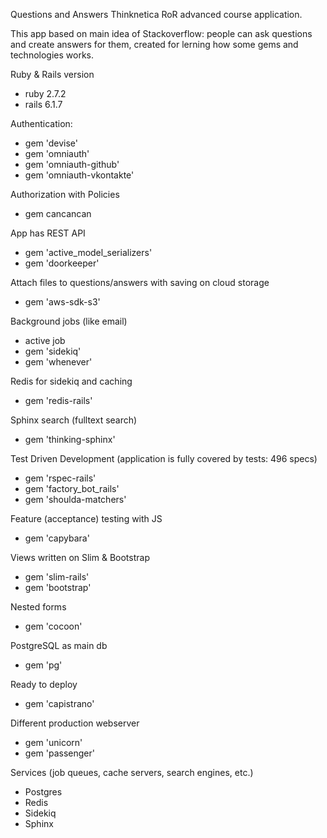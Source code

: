 Questions and Answers Thinknetica RoR advanced course application.

This app based on main idea of Stackoverflow: people can ask questions and create answers for them, created for lerning how some gems and technologies works.

Ruby & Rails version
* ruby 2.7.2
* rails 6.1.7

Authentication:
* gem 'devise'
* gem 'omniauth'
* gem 'omniauth-github'
* gem 'omniauth-vkontakte'

Authorization with Policies
* gem cancancan

App has REST API
* gem 'active_model_serializers'
* gem 'doorkeeper'

Attach files to questions/answers with saving on cloud storage
* gem 'aws-sdk-s3'

Background jobs (like email)
* active job
* gem 'sidekiq'
* gem 'whenever'

Redis for sidekiq and caching
* gem 'redis-rails'

Sphinx search (fulltext search)
* gem 'thinking-sphinx'

Test Driven Development (application is fully covered by tests: 496 specs)
* gem 'rspec-rails'
* gem 'factory_bot_rails'
* gem 'shoulda-matchers'

Feature (acceptance) testing with JS
* gem 'capybara'

Views written on Slim & Bootstrap
* gem 'slim-rails'
* gem 'bootstrap'

Nested forms
* gem 'cocoon'

PostgreSQL as main db
* gem 'pg'

Ready to deploy
* gem 'capistrano'

Different production webserver
* gem 'unicorn'
* gem 'passenger'

Services (job queues, cache servers, search engines, etc.)
* Postgres
* Redis
* Sidekiq
* Sphinx
